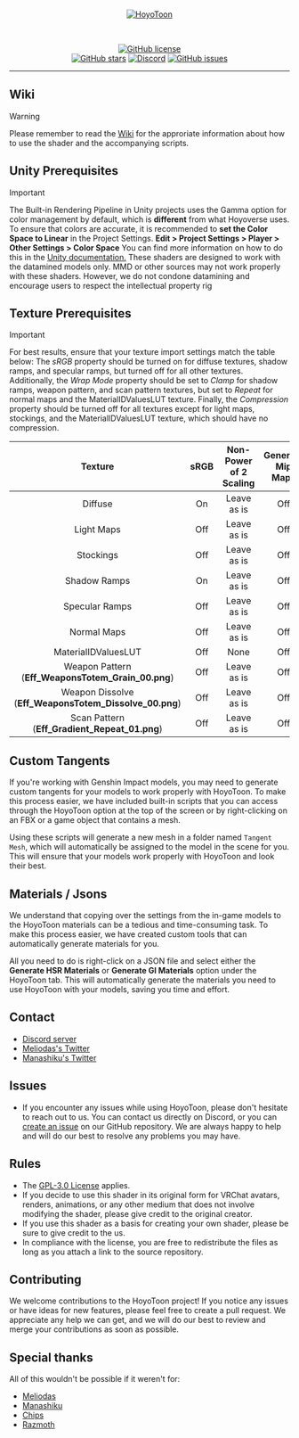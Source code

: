 <br>
<p align="center">
    <a href="https://github.com/Melioli/HoyoToon"><img src="https://melioli.moe/0v2cx.png" alt="HoyoToon"/></a>
</p><br>

<p align="center">
    <a href="https://github.com/Melioli/HoyoToon/blob/main/LICENSE"><img alt="GitHub license" src="https://img.shields.io/badge/License-GPL--3.0-702963?style=for-the-badge"></a><br>
    <a href="https://github.com/Melioli/HoyoToon/stargazers"><img alt="GitHub stars" src="https://img.shields.io/github/stars/Melioli/HoyoToon?style=for-the-badge
"></a>
    <a href="https://discord.gg/VDzZERg6U4"><img alt="Discord" src="https://img.shields.io/discord/1129811149416824934?style=for-the-badge
"></a>
    <a href="https://github.com/Melioli/HoyoToon/issues"><img alt="GitHub issues" src="https://img.shields.io/github/issues/Melioli/HoyoToon?style=for-the-badge
"></a>
</p>


---

## Wiki
> [!WARNING]
> Please remember to read the [Wiki](https://github.com/Melioli/HoyoToon/wiki) for the approriate information about how to use the shader and the accompanying scripts. 


## Unity Prerequisites 
> [!IMPORTANT]
> The Built-in Rendering Pipeline in Unity projects uses the Gamma option for color management by default, which is **different** from what Hoyoverse uses. To ensure that colors are accurate, it is recommended to **set the Color Space to Linear** in the Project Settings. **Edit > Project Settings > Player > Other Settings > Color Space** You can find more information on how to do this in the [Unity documentation.](https://docs.unity3d.com/Manual/LinearRendering-LinearOrGammaWorkflow.html#:~:text=To%20do%20this%2C%20set%20Color,in%20the%20gamma%20color%20space.
)
> These shaders are designed to work with the datamined models only. MMD or other sources may not work properly with these shaders. However, we do not condone datamining and encourage users to respect the intellectual property rig



## Texture Prerequisites
> [!IMPORTANT]
> For best results, ensure that your texture import settings match the table below:
The *sRGB* property should be turned on for diffuse textures, shadow ramps, and specular ramps, but turned off for all other textures. Additionally, the *Wrap Mode* property should be set to *Clamp* for shadow ramps, weapon pattern, and scan pattern textures, but set to *Repeat* for normal maps and the MaterialIDValuesLUT texture. Finally, the *Compression* property should be turned off for all textures except for light maps, stockings, and the MaterialIDValuesLUT texture, which should have no compression.

| Texture | sRGB | Non-Power of 2 Scaling | Generate Mip Maps | Wrap Mode | Compression |
| :-----: | :--: | :--------------------: | :---------------: | :-------: | :---------: |
| Diffuse |  On  |       Leave as is      |        Off        |  Repeat   |     Off     |
| Light Maps | Off |       Leave as is      |        Off        |  Repeat   |     Off     | 
| Stockings | Off |       Leave as is      |        Off        |  Repeat   |     Off     | 
| Shadow Ramps | On |     Leave as is      |        Off        |   Clamp   |     Off     | 
| Specular Ramps | Off |  Leave as is      |        Off        |   Clamp   |     Off     | 
| Normal Maps | Off |     Leave as is      |        Off        |  Repeat   |     Off     | 
| MaterialIDValuesLUT | Off | None |        Off        |  Repeat   |     Off     | 
| Weapon Pattern <br>(**Eff_WeaponsTotem_Grain_00.png**)</br> | Off | Leave as is | Off | Repeat | Off |
| Weapon Dissolve <br>(**Eff_WeaponsTotem_Dissolve_00.png**)</br> | Off | Leave as is | Off | Clamp | Off |
| Scan Pattern <br>(**Eff_Gradient_Repeat_01.png**)</br> | Off | Leave as is | Off | Repeat | Off |


## Custom Tangents
If you're working with Genshin Impact models, you may need to generate custom tangents for your models to work properly with HoyoToon. To make this process easier, we have included built-in scripts that you can access through the HoyoToon option at the top of the screen or by right-clicking on an FBX or a game object that contains a mesh.

Using these scripts will generate a new mesh in a folder named `Tangent Mesh`, which will automatically be assigned to the model in the scene for you. This will ensure that your models work properly with HoyoToon and look their best.

## Materials / Jsons
We understand that copying over the settings from the in-game models to the HoyoToon materials can be a tedious and time-consuming task. To make this process easier, we have created custom tools that can automatically generate materials for you.

All you need to do is right-click on a JSON file and select either the **Generate HSR Materials** or **Generate GI Materials** option under the HoyoToon tab. This will automatically generate the materials you need to use HoyoToon with your models, saving you time and effort.

## Contact
- [Discord server](https://discord.gg/VDzZERg6U4)
- [Meliodas's Twitter](https://twitter.com/Meliodas7DL)
- [Manashiku's Twitter](https://twitter.com/Manashiku)

## Issues
- If you encounter any issues while using HoyoToon, please don't hesitate to reach out to us. You can contact us directly on Discord, or you can [create an issue](https://github.com/Melioli/HoyoToon/issues/new/choose) on our GitHub repository. We are always happy to help and will do our best to resolve any problems you may have.

## Rules
- The [GPL-3.0 License](https://github.com/Melioli/HoyoToon/blob/main/LICENSE) applies.
- If you decide to use this shader in its original form for VRChat avatars, renders, animations, or any other medium that does not involve modifying the shader, please give credit to the original creator.
- If you use this shader as a basis for creating your own shader, please be sure to give credit to the us.
- In compliance with the license, you are free to redistribute the files as long as you attach a link to the source repository.

## Contributing
We welcome contributions to the HoyoToon project! If you notice any issues or have ideas for new features, please feel free to create a pull request. We appreciate any help we can get, and we will do our best to review and merge your contributions as soon as possible.

## Special thanks
All of this wouldn't be possible if it weren't for:
- [Meliodas](https://github.com/Melioli)
- [Manashiku](https://github.com/Manashiku)
- [Chips](https://github.com/Elysia-simp)
- [Razmoth](https://github.com/Razmoth)

